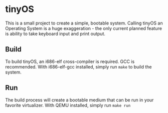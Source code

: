 # tinyOS
This is a small project to create a simple, bootable system.
Calling tinyOS an Operating System is a huge exaggeration - the only current planned feature is ability to take keyboard input and print output.

## Build
To build tinyOS, an i686-elf cross-compiler is required. GCC is recommended.
With i686-elf-gcc installed, simply run `make` to build the system.

## Run
The build process will create a bootable medium that can be run in your favorite virtualizer.
With QEMU installed, simply run `make run`
